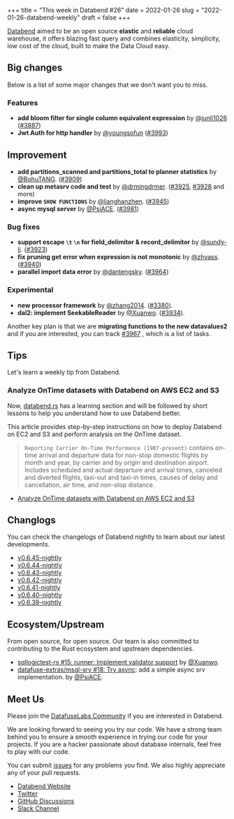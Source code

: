 +++
title = "This week in Databend #26"
date = 2022-01-26
slug = "2022-01-26-databend-weekly"
draft = false
+++

[Databend](https://github.com/datafuselabs/databend) aimed to be an open source **elastic** and **reliable** cloud warehouse, it offers blazing fast query and combines elasticity, simplicity, low cost of the cloud, built to make the Data Cloud easy.

## Big changes

Below is a list of some major changes that we don't want you to miss.

### Features

- **add bloom filter for single column equivalent expression** by [@junli1026](https://github.com/junli1026) ([#3887](https://github.com/datafuselabs/databend/pull/3887))
- **Jwt Auth for http handler** by [@youngsofun](https://github.com/youngsofun) ([#3993](https://github.com/datafuselabs/databend/pull/3993))

## Improvement

- **add partitions_scanned and partitions_total to planner statistics** by [@BohuTANG](https://github.com/BohuTANG). ([#3909](https://github.com/datafuselabs/databend/pull/3909))
- **clean up metasrv code and test** by [@drmingdrmer](https://github.com/drmingdrmer). ([#3925](https://github.com/datafuselabs/databend/pull/3925), [#3928](https://github.com/datafuselabs/databend/pull/3928) and more)
- **improve `SHOW FUNCTIONS`** by [@lianghanzhen](https://github.com/lianghanzhen). ([#3945](https://github.com/datafuselabs/databend/pull/3945))
- **async mysql server** by [@PsiACE](https://github.com/PsiACE). ([#3981](https://github.com/datafuselabs/databend/pull/3981))

### Bug fixes

- **support escape `\t` `\n` for field_delimitor & record_delimitor** by [@sundy-li](https://github.com/sundy-li/). ([#3923](https://github.com/datafuselabs/databend/pull/3923))
- **fix pruning get error when expression is not monotonic** by [@zhyass](https://github.com/zhyass). ([#3940](https://github.com/datafuselabs/databend/pull/3940))
- **parallel import data error** by [@dantengsky](https://github.com/dantengsky). ([#3964](https://github.com/datafuselabs/databend/pull/3964))

### Experimental

- **new processor framework** by [@zhang2014](https://github.com/zhang2014). ([#3380](https://github.com/datafuselabs/databend/pull/3380)).
- **dal2: implement SeekableReader** by [@Xuanwo](https://github.com/Xuanwo). ([#3934](https://github.com/datafuselabs/databend/pull/3934)).

Another key plan is that we are **migrating functions to the new datavalues2** and if you are interested, you can track [#3967](https://github.com/datafuselabs/databend/issues/3967) , which is a list of tasks.

## Tips

Let's learn a weekly tip from Databend.

### Analyze OnTime datasets with Databend on AWS EC2 and S3

Now, [databend.rs](https://databend.rs) has a learning section and will be followed by short lessons to help you understand how to use Databend better.

This article provides step-by-step instructions on how to deploy Databend on EC2 and S3 and perform analysis on the OnTime dataset.

> `Reporting Carrier On-Time Performance (1987-present)` contains on-time arrival and departure data for non-stop domestic flights by month and year, by carrier and by origin and destination airport. Includes scheduled and actual departure and arrival times, canceled and diverted flights, taxi-out and taxi-in times, causes of delay and cancellation, air time, and non-stop distance.

- [Analyze OnTime datasets with Databend on AWS EC2 and S3](https://databend.rs/learn/lessons/analyze-ontime-with-databend-on-ec2-and-s3)

## Changlogs

You can check the changelogs of Databend nightly to learn about our latest developments.

- [v0.6.45-nightly](https://github.com/datafuselabs/databend/releases/tag/v0.6.45-nightly)
- [v0.6.44-nightly](https://github.com/datafuselabs/databend/releases/tag/v0.6.44-nightly)
- [v0.6.43-nightly](https://github.com/datafuselabs/databend/releases/tag/v0.6.43-nightly)
- [v0.6.42-nightly](https://github.com/datafuselabs/databend/releases/tag/v0.6.42-nightly)
- [v0.6.41-nightly](https://github.com/datafuselabs/databend/releases/tag/v0.6.41-nightly)
- [v0.6.40-nightly](https://github.com/datafuselabs/databend/releases/tag/v0.6.40-nightly)
- [v0.6.39-nightly](https://github.com/datafuselabs/databend/releases/tag/v0.6.39-nightly)

## Ecosystem/Upstream

From open source, for open source. Our team is also committed to contributing to the Rust ecosystem and upstream dependencies.

- [sqllogictest-rs #15: runner: Implement validator support](https://github.com/singularity-data/sqllogictest-rs/pull/15) by [@Xuanwo](https://github.com/Xuanwo/).
- [datafuse-extras/msql-srv #18: Try async](https://github.com/datafuse-extras/msql-srv/pull/18): add a simple async srv implementation. by [@PsiACE](https://github.com/PsiACE/).

## Meet Us

Please join the [DatafuseLabs Community](https://github.com/datafuselabs/) if you are interested in Databend.

We are looking forward to seeing you try our code. We have a strong team behind you to ensure a smooth experience in trying our code for your projects.
If you are a hacker passionate about database internals, feel free to play with our code.

You can submit [issues](https://github.com/datafuselabs/databend/issues) for any problems you find. We also highly appreciate any of your pull requests.

- [Databend Website](https://databend.rs)
- [Twitter](https://twitter.com/Datafuse_Labs)
- [GitHub Discussions](https://github.com/datafuselabs/databend/discussions)
- [Slack Channel](https://datafusecloud.slack.com/join/shared_invite/zt-nojrc9up-50IRla1Y1h56rqwCTkkDJA)

